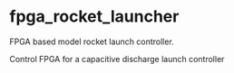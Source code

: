 # fpga_rocket_launcher
FPGA based model rocket launch controller.

Control FPGA for a capacitive discharge launch controller

